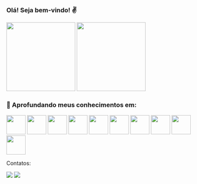 ### Olá! Seja bem-vindo! ✌️

<div>
<img height="180em" src="https://github-readme-stats.vercel.app/api/top-langs/?username=mateussales98&layout=compact&langs_count=7&theme=dracula"/>
<img height="180em" src="https://github-readme-stats.vercel.app/api?username=mateussales98&show_icons=true&theme=dracula&include_all_commits=true&count_private=true"/>
</div>
<div> 

### 🎯 Aprofundando meus conhecimentos em:
  
  <img height="50"  src="https://cdn.jsdelivr.net/gh/devicons/devicon/icons/html5/html5-original-wordmark.svg" />
  <img height="50"  src="https://cdn.jsdelivr.net/gh/devicons/devicon/icons/css5/css5-original-wordmark.svg" />
  <img height="50"  src="https://cdn.jsdelivr.net/gh/devicons/devicon/icons/javascript/javascript-original.svg" />
  <img height="50" src="https://cdn.jsdelivr.net/gh/devicons/devicon/icons/figma/figma-original.svg" />
  <img height="50" src="https://cdn.jsdelivr.net/gh/devicons/devicon/icons/git/git-original.svg" />
  <img height="50" src="https://cdn.jsdelivr.net/gh/devicons/devicon/icons/nodejs/nodejs-original-wordmark.svg" />
  <img height="50" src="https://cdn.jsdelivr.net/gh/devicons/devicon/icons/express/express-original.svg" />
  <img height="50" src="https://cdn.jsdelivr.net/gh/devicons/devicon/icons/tailwindcss/tailwindcss-plain.svg" />
  <img height="50"  src="https://cdn.jsdelivr.net/gh/devicons/devicon/icons/typescript/typescript-original.svg" />
  <img height="50"  src="https://cdn.jsdelivr.net/gh/devicons/devicon/icons/react/react-original-wordmark.svg" />
</div>

Contatos: 

<div>
<a href="https://www.linkedin.com/in/mateussales98" target="_blank"><img src="https://img.shields.io/badge/-LinkedIn-%230077B5?style=for-the-badge&logo=linkedin&logoColor=white" target="_blank"></a>   <a href="https://instagram.com/mateussales98" target="_blank"><img src="https://img.shields.io/badge/-Instagram-%23E4405F?style=for-the-badge&logo=instagram&logoColor=white" target="_blank"></a>
</div>

<!--
**mateussales98/mateussales98** is a ✨ _special_ ✨ repository because its `README.md` (this file) appears on your GitHub profile.

Here are some ideas to get you started:

- 🔭 I’m currently working on ...
- 🌱 I’m currently learning ...
- 👯 I’m looking to collaborate on ...
- 🤔 I’m looking for help with ...
- 💬 Ask me about ...
- 📫 How to reach me: ...
- 😄 Pronouns: ...
- ⚡ Fun fact: ...
-->
